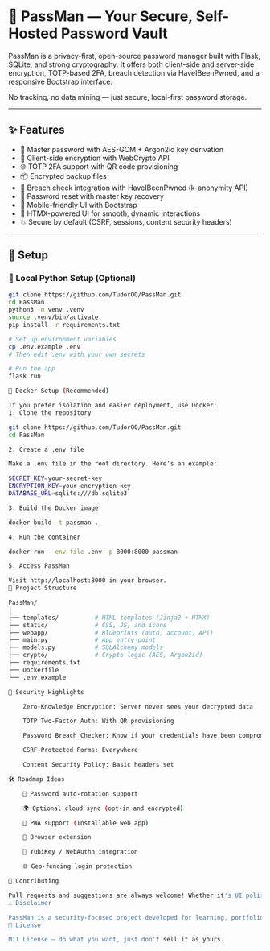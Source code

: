 # 🔐 PassMan — Your Secure, Self-Hosted Password Vault

PassMan is a privacy-first, open-source password manager built with Flask, SQLite, and strong cryptography. It offers both client-side and server-side encryption, TOTP-based 2FA, breach detection via HaveIBeenPwned, and a responsive Bootstrap interface.

No tracking, no data mining — just secure, local-first password storage.

---

## ✨ Features

- 🧠 Master password with AES-GCM + Argon2id key derivation
- 🔐 Client-side encryption with WebCrypto API
- 🌐 TOTP 2FA support with QR code provisioning
- 📦 Encrypted backup files
- 🔎 Breach check integration with HaveIBeenPwned (k-anonymity API)
- 🔄 Password reset with master key recovery
- 📱 Mobile-friendly UI with Bootstrap
- 💨 HTMX-powered UI for smooth, dynamic interactions
- 💥 Secure by default (CSRF, sessions, content security headers)

---

## 🚀 Setup

### 🐍 Local Python Setup (Optional)

```bash
git clone https://github.com/TudorOO/PassMan.git
cd PassMan
python3 -m venv .venv
source .venv/bin/activate
pip install -r requirements.txt

# Set up environment variables
cp .env.example .env
# Then edit .env with your own secrets

# Run the app
flask run

🐳 Docker Setup (Recommended)

If you prefer isolation and easier deployment, use Docker:
1. Clone the repository

git clone https://github.com/TudorOO/PassMan.git
cd PassMan

2. Create a .env file

Make a .env file in the root directory. Here’s an example:

SECRET_KEY=your-secret-key
ENCRYPTION_KEY=your-encryption-key
DATABASE_URL=sqlite:///db.sqlite3

3. Build the Docker image

docker build -t passman .

4. Run the container

docker run --env-file .env -p 8000:8000 passman

5. Access PassMan

Visit http://localhost:8000 in your browser.
📂 Project Structure

PassMan/
│
├── templates/          # HTML templates (Jinja2 + HTMX)
├── static/             # CSS, JS, and icons
├── webapp/             # Blueprints (auth, account, API)
├── main.py             # App entry point
├── models.py           # SQLAlchemy models
├── crypto/             # Crypto logic (AES, Argon2id)
├── requirements.txt    
├── Dockerfile          
└── .env.example        

🧠 Security Highlights

    Zero-Knowledge Encryption: Server never sees your decrypted data

    TOTP Two-Factor Auth: With QR provisioning

    Password Breach Checker: Know if your credentials have been compromised

    CSRF-Protected Forms: Everywhere

    Content Security Policy: Basic headers set

🛠️ Roadmap Ideas

    🔁 Password auto-rotation support

    🌍 Optional cloud sync (opt-in and encrypted)

    📱 PWA support (Installable web app)

    🧩 Browser extension

    🔐 YubiKey / WebAuthn integration

    🌐 Geo-fencing login protection

🤝 Contributing

Pull requests and suggestions are always welcome! Whether it's UI polish, crypto audits, or feature ideas — feel free to fork and submit a PR.
⚠️ Disclaimer

PassMan is a security-focused project developed for learning, portfolio building, and personal use. While great care was taken with encryption and security, use at your own risk in production. Security audits are welcome.
📄 License

MIT License — do what you want, just don't sell it as yours.